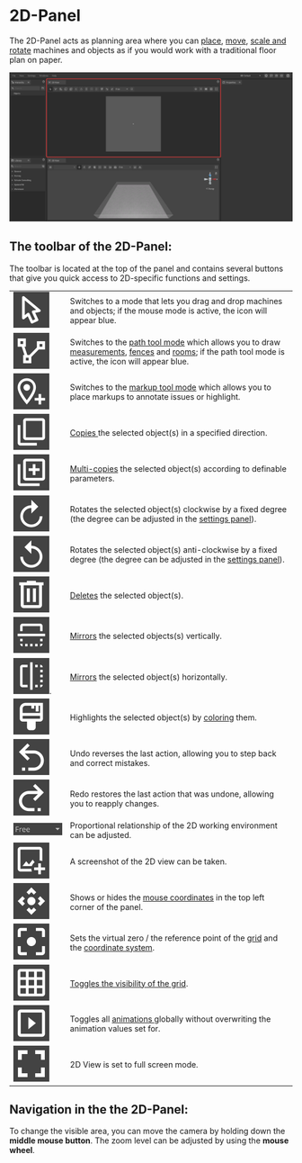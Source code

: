 # 2D-Panel

The 2D-Panel acts as planning area where you can [place](../machines/first-steps-with-3d-object.md), [move](../machines/move-objects.md), [scale and rotate](../machines/rotate-objects.md) machines and objects as if you would work with a traditional floor plan on paper.

![](../../../.gitbook/assets/iVP_Planning_UserInterface_2DPanel.png)

## The toolbar of the 2D-Panel:

The toolbar is located at the top of the panel and contains several buttons that give you quick access to 2D-specific functions and settings.

|      |      |
| :--- | :--- |
| ![Regular Mode](../../../.gitbook/assets/planning_2d_panel_regular_mode.png) | Switches to a mode that lets you drag and drop machines and objects; if the mouse mode is active, the icon will appear blue. |
| ![Path Mode](../../../.gitbook/assets/planning_2d_panel_path_mode.png) | Switches to the [path tool mode](../advanced-tools/path-tool.md) which allows you to draw [measurements](../advanced-tools/path-tool.md#measurements), [fences](../advanced-tools/fence-tool.md) and [rooms](../advanced-tools/the-room-tool.md); if the path tool mode is active, the icon will appear blue. |
| ![Place New Markup](../../../.gitbook/assets/planning_2d_panel_place_new_markup.png) | Switches to the [markup tool mode](../machines/copy-and-delete-objects.md#copy-objects) which allows you to place markups to annotate issues or highlight. |
| ![Copy](../../../.gitbook/assets/planning_2d_panel_copy.png) | [Copies ](../machines/copy-and-delete-objects.md#copy-objects)the selected object(s) in a specified direction. |
| ![Multi Copy](../../../.gitbook/assets/planning_2d_multi_copy.png) | [Multi-copies](../machines/copy-and-delete-objects.md#multi-copy-objects) the selected object(s) according to definable parameters. |
| ![Rotate Clockwise](../../../.gitbook/assets/planning_2d_panel_rotate_clockwise.png) | Rotates the selected object(s) clockwise by a fixed degree (the degree can be adjusted in the [settings panel](settings-panel.md#global-settings)). |
| ![Rotate Counterclockwise](../../../.gitbook/assets/planning_2d_panel_rotate_counterclockwise.png) | Rotates the selected object(s) anti-clockwise by a fixed degree (the degree can be adjusted in the [settings panel](settings-panel.md#global-settings)). |
| ![Delete](../../../.gitbook/assets/planning_2d_panel_delete.png) | [Deletes](../machines/copy-and-delete-objects.md#delete-objects) the selected object(s). |
| ![Mirror Vertically](../../../.gitbook/assets/planning_2d_panel_mirror_vertically.png) | [Mirrors](../machines/rotate-objects.md#mirror-objects) the selected objects(s) vertically. |
| ![Mirror Horizontally](../../../.gitbook/assets/planning_2d_panel_mirror_horizontally.png). | [Mirrors](../machines/rotate-objects.md#mirror-objects) the selected object(s) horizontally. |
| ![Colorize](../../../.gitbook/assets/planning_2d_panel_colorize.png)                                          | Highlights the selected object(s) by [coloring](../machines/highlighting-objects.md#coloring-objects) them. |
| ![Undo](../../../.gitbook/assets/planning_2d_panel_undo.png) | Undo reverses the last action, allowing you to step back and correct mistakes. |
| ![Redo](../../../.gitbook/assets/planning_2d_panel_redo.png) | Redo restores the last action that was undone, allowing you to reapply changes. |
| ![Aspect Ratio](../../../.gitbook/assets/planning_2d_panel_aspect_ratio.png) | Proportional relationship of the 2D working environment can be adjusted. |
| ![Create Screenshot](../../../.gitbook/assets/planning_2d_panel_create_screenshot.png) | A screenshot of the 2D view can be taken. |
| ![Show Mouse Coordinates](../../../.gitbook/assets/planning_2d_panel_show_mouse_coordinates.png) | Shows or hides the [mouse coordinates](the-grid.md#mouse-coordinates) in the top left corner of the panel. |                                                                                                                                           
| ![Grid Origin](../../../.gitbook/assets/planning_2d_panel_grid_origin.png) | Sets the virtual zero / the reference point of the [grid](the-grid.md) and the [coordinate system](the-grid.md). |
| ![Toggle Grid](../../../.gitbook/assets/planning_2d_panel_toggle_grid.png) | [Toggles the visibility of the grid](the-grid.md#displaying-and-hiding-the-grid). |
| ![Animations On/Off Globally](../../../.gitbook/assets/planning_2d_panel_animations_on_off_globally.png) | Toggles all [animations ](../machines/animations.md)globally without overwriting the animation values set for. |
| ![Fullscreen](../../../.gitbook/assets/planning_2d_panel_fullscreen.png) | 2D View is set to full screen mode. |

## Navigation in the the 2D-Panel:

To change the visible area, you can move the camera by holding down the **middle mouse button**. The zoom level can be adjusted by using the **mouse wheel**.
